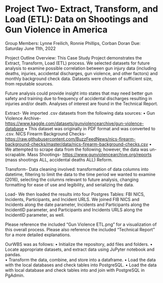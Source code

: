 # Project Two- Extract, Transform, and Load (ETL): Data on Shootings and Gun Violence in America
Group Members: Lynne Freilich, Ronnie Phillips, Corban Doran
Due: Saturday June 11th, 2022

Project Outline Overview: 
This Case Study Project demonstrates the Extract, Transform, Load (ETL) process.  We selected datasets for future analysis to examine possible correlation between gun injury data (including deaths, injuries, accidental discharges, gun violence, and other factors) and monthly background check data.  Datasets were chosen of sufficient size, from reputable sources.  

Future analysis could provide insight into states that may need better gun safety and training due to frequency of accidental discharges resulting in injuries and/or death.  Analyses of interest are found in the Technical Report.

Extract- 
We imported .csv datasets from the following data sources: 
•	Gun Violence Archive- https://www.kaggle.com/datasets/gunviolencearchive/gun-violence-database
•	This dataset was originally in PDF format and was converted to .csv.  NICS Firearm Background Checks- https://raw.githubusercontent.com/BuzzFeedNews/nics-firearm-background-checks/master/data/nics-firearm-background-checks.csv
•	We attempted to scrape data from the following; however, the data was un-scrapable.  Mass Shootings- https://www.gunviolencearchive.org/reports (mass shootings ALL, accidental deaths ALL) Reform.

Transform- 
Data cleaning involved: transformation of data columns into datetime, filtering to limit the data to the time period we wanted to examine (2016), selecting the columns relevant to future analysis, changing formatting for ease of use and legibility, and serializing the data.  

Load- 
We then loaded the results into four Postgres Tables: FBI NICS, Incidents, Participants, and Incident URLS.  We joined FIB NICS and Incidents along the date parameter, Incidents and Participants along the IncidentID parameter, and Participants and Incidents URLS along the IncidentID parameter, as well.  

Please reference the included “Gun Violence ETL.png” for a visualization of this overall process.  Please also reference the included “Technical Report” for a more detailed explanations.



OurWBS was as follows:
•	Initialize the repository, add files and folders.
•	Locate appropriate datasets, and extract data using JuPyter notebook and pandas.  
•	Transform the data, combine, and store into a dataframe.
•	Load the data with the local databases and check tables into PostgreSQL.
•	Load the data with local database and check tables into and join with PostgreSQL in PgAdmin.

